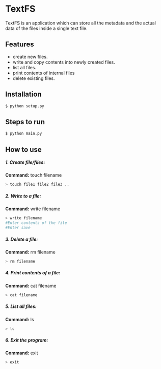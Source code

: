 # TextFS

TextFS is an application which can store all the metadata and the actual data of the files inside a single text file.

## Features

  - create new files. 
  - write and copy contents into newly created files.
  - list all files. 
  - print contents of internal files 
  - delete existing files.


## Installation

```sh
$ python setup.py
```

## Steps to run
```sh
$ python main.py
```

## How to use 

##### 1. Create file/files:
**Command:** touch filename

```sh
> touch file1 file2 file3 ..
```

##### 2. Write to a file:
**Command:** write filename

```sh
> write filename
#Enter contents of the file
#Enter save
```



##### 3. Delete a file:
**Command:** rm filename

```sh
> rm filename
```

##### 4. Print contents of a file:
**Command:** cat filename

```sh
> cat filename
```

##### 5. List all files:
**Command:** ls 

```sh
> ls
```

##### 6. Exit the program:
**Command:** exit 

```sh
> exit
```